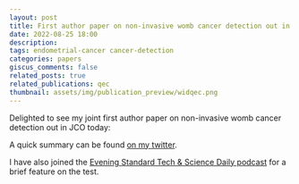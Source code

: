 ```yaml
---
layout: post
title: First author paper on non-invasive womb cancer detection out in JCO today
date: 2022-08-25 18:00
description: 
tags: endometrial-cancer cancer-detection
categories: papers
giscus_comments: false
related_posts: true
related_publications: qec
thumbnail: assets/img/publication_preview/widqec.png
---
```


Delighted to see my joint first author paper on non-invasive womb cancer detection out in JCO today:

A quick summary can be found [on my twitter](https://twitter.com/chiara_herzog/status/1562829807389290497).

I have also joined the [Evening Standard Tech & Science Daily podcast](https://podfollow.com/tech-science-daily/episode/e46ced13f09436593c73861b744a1ded51e58645/view) for a brief feature on the test.